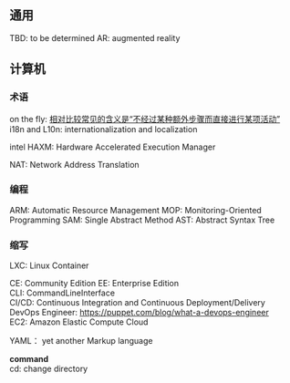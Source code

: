 ## 通用
TBD: to be determined
AR: augmented reality


## 计算机

### 术语
on the fly: [相对比较常见的含义是“不经过某种额外步骤而直接进行某项活动”](https://www.zhihu.com/question/21136587)  
i18n and L10n: internationalization and localization

intel HAXM: Hardware Accelerated Execution Manager

NAT: Network Address Translation

### 编程
ARM: Automatic Resource Management
MOP: Monitoring-Oriented Programming
SAM: Single Abstract Method
AST: Abstract Syntax Tree

### 缩写
LXC: Linux Container

CE: Community Edition
EE: Enterprise Edition  
CLI: CommandLineInterface  
CI/CD: Continuous Integration and Continuous Deployment/Delivery  
DevOps Engineer: https://puppet.com/blog/what-a-devops-engineer  
EC2: Amazon Elastic Compute Cloud  

YAML： yet another Markup language

**command**  
cd: change directory
